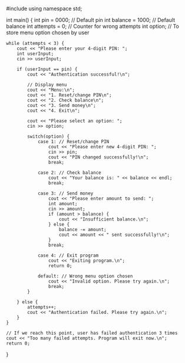 #include <iostream>
using namespace std;

int main() {
    int pin = 0000; // Default pin
    int balance = 1000; // Default balance
    int attempts = 0; // Counter for wrong attempts
    int option; // To store menu option chosen by user
    
    while (attempts < 3) {
        cout << "Please enter your 4-digit PIN: ";
        int userInput;
        cin >> userInput;
        
        if (userInput == pin) {
            cout << "Authentication successful!\n";
            
            // Display menu
            cout << "Menu:\n";
            cout << "1. Reset/change PIN\n";
            cout << "2. Check balance\n";
            cout << "3. Send money\n";
            cout << "4. Exit\n";
            
            cout << "Please select an option: ";
            cin >> option;
            
            switch(option) {
                case 1: // Reset/change PIN
                    cout << "Please enter new 4-digit PIN: ";
                    cin >> pin;
                    cout << "PIN changed successfully!\n";
                    break;
                
                case 2: // Check balance
                    cout << "Your balance is: " << balance << endl;
                    break;
                
                case 3: // Send money
                    cout << "Please enter amount to send: ";
                    int amount;
                    cin >> amount;
                    if (amount > balance) {
                        cout << "Insufficient balance.\n";
                    } else {
                        balance -= amount;
                        cout << amount << " sent successfully!\n";
                    }
                    break;
                
                case 4: // Exit program
                    cout << "Exiting program.\n";
                    return 0;
                
                default: // Wrong menu option chosen
                    cout << "Invalid option. Please try again.\n";
                    break;
            }
            
        } else {
            attempts++;
            cout << "Authentication failed. Please try again.\n";
        }
    }
    
    // If we reach this point, user has failed authentication 3 times
    cout << "Too many failed attempts. Program will exit now.\n";
    return 0;
}
